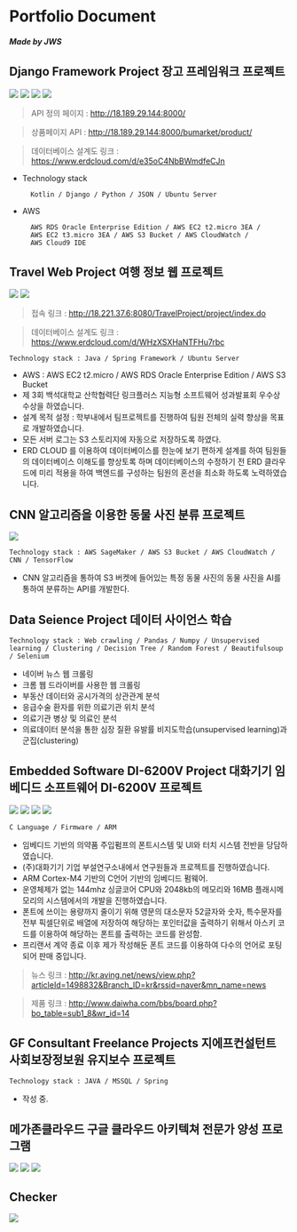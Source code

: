 # Portfolio Document
##### ***Made by JWS***

Django Framework Project 장고 프레임워크 프로젝트
------------------------------------------------------------------------------------------
<img src="https://raw.githubusercontent.com/dsg890789/JwsPortfolio/master/Django%20Framework%20Project/Scalable%20RESTful%20Server%20Architecture.png">
<img src="https://raw.githubusercontent.com/dsg890789/JwsPortfolio/master/Django%20Framework%20Project/REST%20API.png">
<img src="https://raw.githubusercontent.com/dsg890789/JwsPortfolio/master/Django%20Framework%20Project/BuMarket%20API%20Document.png">
<img src="https://raw.githubusercontent.com/dsg890789/JwsPortfolio/master/Django%20Framework%20Project/BuMarket%20Database.png">

> API 정의 페이지 : http://18.189.29.144:8000/

> 상품페이지 API : http://18.189.29.144:8000/bumarket/product/

> 데이터베이스 설계도 링크 : https://www.erdcloud.com/d/e35oC4NbBWmdfeCJn

- Technology stack
        
        Kotlin / Django / Python / JSON / Ubuntu Server
- AWS
        
        AWS RDS Oracle Enterprise Edition / AWS EC2 t2.micro 3EA / 
        AWS EC2 t3.micro 3EA / AWS S3 Bucket / AWS CloudWatch / 
        AWS Cloud9 IDE

Travel Web Project 여행 정보 웹 프로젝트
-------------------------------------------------------------------------------------------
<img src="https://raw.githubusercontent.com/dsg890789/JwsPortfolio/master/Travel%20Web%20Project/Travel%20index%20small.png">
<img src="https://raw.githubusercontent.com/dsg890789/JwsPortfolio/master/Travel%20Web%20Project/Travel%20DB.png">

> 접속 링크 : http://18.221.37.6:8080/TravelProject/project/index.do

> 데이터베이스 설계도 링크 : https://www.erdcloud.com/d/WHzXSXHaNTFHu7rbc

    Technology stack : Java / Spring Framework / Ubuntu Server

- AWS : AWS EC2 t2.micro / AWS RDS Oracle Enterprise Edition / AWS S3 Bucket
- 제 3회 백석대학교 산학협력단 링크플러스 지능형 소프트웨어 성과발표회 우수상 수상을 하였습니다.
- 설계 목적 설정 : 학부내에서 팀프로젝트를 진행하여 팀원 전체의 실력 향상을 목표로 개발하였습니다.
- 모든 서버 로그는 S3 스토리지에 자동으로 저장하도록 하였다.
- ERD CLOUD 를 이용하여 데이터베이스를 한눈에 보기 편하게 설계를 하여 팀원들의 데이터베이스 이해도를 향상토록 하며 데이터베이스의 수정하기 전 ERD 클라우드에 미리 적용을 하여 백엔드를 구성하는 팀원의 혼선을 최소화 하도록 노력하였습니다.

CNN 알고리즘을 이용한 동물 사진 분류 프로젝트
------------------------------------------------------------------------------------------
<img src="https://raw.githubusercontent.com/dsg890789/JwsPortfolio/master/CNN%20Model%20Project/CNN%20Model%20Project%20%EC%84%A4%EA%B3%84%20%ED%8C%8C%EC%9D%BC.png">

    Technology stack : AWS SageMaker / AWS S3 Bucket / AWS CloudWatch / CNN / TensorFlow

 - CNN 알고리즘을 통하여 S3 버켓에 들어있는 특정 동물 사진의 동물 사진을 AI를 통하여 분류하는 API를 개발한다.

Data Seience Project 데이터 사이언스 학습
------------------------------------------------------------------------------------------
    Technology stack : Web crawling / Pandas / Numpy / Unsupervised learning / Clustering / Decision Tree / Random Forest / Beautifulsoup / Selenium

- 네이버 뉴스 웹 크롤링
- 크롬 웹 드라이버를 사용한 웹 크롤링
- 부동산 데이터와 공시가격의 상관관계 분석
- 응급수술 환자를 위한 의료기관 위치 분석
- 의료기관 병상 및 의료인 분석
- 의료데이터 분석을 통한 심장 질환 유발률 비지도학습(unsupervised learning)과 군집(clustering)


Embedded Software DI-6200V Project 대화기기 임베디드 소프트웨어 DI-6200V 프로젝트
------------------------------------------------------------------------------------------ 
<img src="https://raw.githubusercontent.com/dsg890789/JwsPortfolio/master/Embedded%20Software%20DI-6200V%20Project/DI-6200V_0.jpg">
<img src="https://raw.githubusercontent.com/dsg890789/JwsPortfolio/master/Embedded%20Software%20DI-6200V%20Project/DI-6200V_1.png">
<img src="https://raw.githubusercontent.com/dsg890789/JwsPortfolio/master/Embedded%20Software%20DI-6200V%20Project/DI-6200V_2.png">
<img src="https://raw.githubusercontent.com/dsg890789/JwsPortfolio/master/Embedded%20Software%20DI-6200V%20Project/DI-6200V_3.png">

    C Language / Firmware / ARM

- 임베디드 기반의 의약품 주입펌프의 폰트시스템 및 UI와 터치 시스템 전반을 당담하였습니다.
- (주)대화기기 기업 부설연구소내에서 연구원들과 프로젝트를 진행하였습니다.
- ARM Cortex-M4 기반의 C언어 기반의 임베디드 펌웨어.
- 운영체제가 없는 144mhz 싱글코어 CPU와 2048kb의 메모리와 16MB 플래시메모리의 시스템에서의 개발을 진행하였습니다.
- 폰트에 쓰이는 용량까지 줄이기 위해 영문의 대소문자 52글자와 숫자, 특수문자를 전부 픽셀단위로 배열에 저장하여 해당하는 포인터값을 출력하기 위해서 아스키 코드를 이용하여 해당하는 폰트를 출력하는 코드를 완성함.
- 프리랜서 계약 종료 이후 제가 작성해둔 폰트 코드를 이용하여 다수의 언어로 포팅되어 판매 중입니다.
  
> 뉴스 링크 : http://kr.aving.net/news/view.php?articleId=1498832&Branch_ID=kr&rssid=naver&mn_name=news

> 제품 링크 : http://www.daiwha.com/bbs/board.php?bo_table=sub1_8&wr_id=14


GF Consultant Freelance Projects 지에프컨설턴트 사회보장정보원 유지보수 프로젝트
------------------------------------------------------------------------------------------ 
    Technology stack : JAVA / MSSQL / Spring
- 작성 중.

메가존클라우드 구글 클라우드 아키텍쳐 전문가 양성 프로그램
------------------------------------------------------------------------------------------ 
<img src="https://raw.githubusercontent.com/dsg890789/JwsPortfolio/master/Coursera%20CBBNDT6MPECE-1.png">
<img src="https://raw.githubusercontent.com/dsg890789/JwsPortfolio/master/Coursera%20LK5BNGHLT4CG-1.png">
<img src="https://raw.githubusercontent.com/dsg890789/JwsPortfolio/master/Coursera%20Z597JKTR6NZT-1.png">

Checker
------------------------------------------------------------------------------------------ 


<img src="https://jwsgithub.s3.us-east-2.amazonaws.com/REST+API.png">